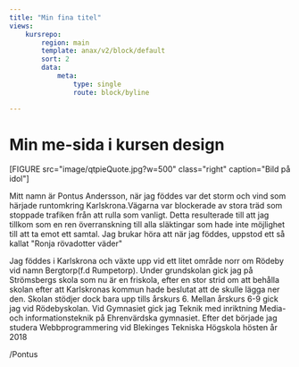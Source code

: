 ```yaml
---
title: "Min fina titel"
views:
    kursrepo:
        region: main
        template: anax/v2/block/default
        sort: 2
        data:
            meta:
                type: single
                route: block/byline

---
```

Min me-sida i kursen design
=========================

[FIGURE src="image/qtpieQuote.jpg?w=500" class="right" caption="Bild på idol"]

Mitt namn är Pontus Andersson, när jag föddes var det storm och vind som härjade runtomkring Karlskrona.Vägarna var blockerade av stora träd som stoppade trafiken från att rulla som vanligt. Detta resulterade till att jag tillkom som en ren överranskning till alla släktingar som hade inte möjlighet till att ta emot ett samtal. Jag brukar höra att när jag föddes, uppstod ett så kallat "Ronja rövadotter väder"

Jag föddes i Karlskrona och växte upp vid ett litet område norr om Rödeby vid namn Bergtorp(f.d Rumpetorp). Under grundskolan gick jag på Strömsbergs skola som nu är en friskola, efter en stor strid om att behålla skolan efter att Karlskronas kommun hade beslutat att de skulle lägga ner den. Skolan stödjer dock bara upp tills årskurs 6. Mellan årskurs 6-9 gick jag vid Rödebyskolan. Vid Gymnasiet gick jag Teknik med inriktning Media- och informationsteknik på Ehrenvärdska gymnasiet. Efter det började jag studera Webbprogrammering vid Blekinges Tekniska Högskola hösten år 2018

/Pontus
